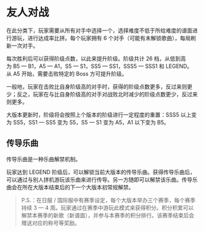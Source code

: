 # 友人对战

在此分类下，玩家需要从所有对手中选择一个，选择难度不低于所给难度的谱面进行游玩，进行达成率比拼。每个玩家拥有&nbsp;6&nbsp;个对手（可能有未解锁歌曲），每局刷新一次对手。

每次胜利后可以获得阶级点数，以此来提升阶级。阶级共计&nbsp;26&nbsp;档，从低到高为&nbsp;B5&nbsp;—&nbsp;B1，A5&nbsp;—&nbsp;A1，S5&nbsp;—&nbsp;S1，SS5&nbsp;—&nbsp;SS1，SSS5&nbsp;—&nbsp;SSS1&nbsp;和&nbsp;LEGEND。从&nbsp;A5&nbsp;开始，需要击败特定的&nbsp;Boss&nbsp;方可提升阶级。

一般地，玩家在击败比自身阶级高的对手时，获得的阶级点数更多，反过来则更少；反之，玩家在与比自身阶级高的对手对战败北时减少的阶级点数更少，反过来则更多。

大版本更新时，阶级将会按照上个版本的阶级进行一定程度的重置：SSS5&nbsp;以上变为&nbsp;SS5，SS1&nbsp;—&nbsp;SS5&nbsp;变为&nbsp;S5，S5&nbsp;—&nbsp;S1&nbsp;变为&nbsp;A5，A1&nbsp;以下变为&nbsp;B5。

## 传导乐曲

传导乐曲是一种乐曲解禁机制。

玩家达到&nbsp;LEGEND&nbsp;阶级后，可以解锁当前大版本的传导乐曲。获得传导乐曲后，可以通过与别人拼机游玩该乐曲来进行传导。另一方随即可以解禁该乐曲。传导乐曲会在所在大版本结束后的下一个大版本初常规解禁。

>P.S.：在日服&nbsp;/&nbsp;国际服中有赛季设定，每个大版本举办三个赛季，每个赛季持续&nbsp;3&nbsp;—&nbsp;4&nbsp;周。玩家通过在赛季中游玩此模式来获得积分。积分积累可以解禁本赛季的新歌（新谱面），并参与本赛季的积分排行。该赛季结束后会赠送对应的称号等奖励。